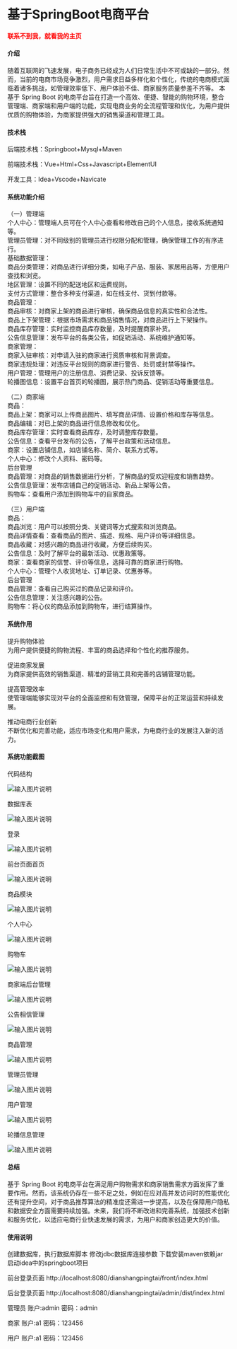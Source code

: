 # 基于SpringBoot电商平台

<h4 style='color:red'>联系不到我，就看我的主页 </h4> 
 
#### 介绍

随着互联网的飞速发展，电子商务已经成为人们日常生活中不可或缺的一部分。然而，当前的电商市场竞争激烈，用户需求日益多样化和个性化，传统的电商模式面临着诸多挑战，如管理效率低下、用户体验不佳、商家服务质量参差不齐等。
本基于 Spring Boot 的电商平台旨在打造一个高效、便捷、智能的购物环境，整合管理端、商家端和用户端的功能，实现电商业务的全流程管理和优化，为用户提供优质的购物体验，为商家提供强大的销售渠道和管理工具。

#### 技术栈

后端技术栈：Springboot+Mysql+Maven

前端技术栈：Vue+Html+Css+Javascript+ElementUI

开发工具：Idea+Vscode+Navicate

#### 系统功能介绍

（一）管理端  
个人中心：管理端人员可在个人中心查看和修改自己的个人信息，接收系统通知等。  
管理员管理：对不同级别的管理员进行权限分配和管理，确保管理工作的有序进行。  
基础数据管理：  
商品分类管理：对商品进行详细分类，如电子产品、服装、家居用品等，方便用户查找和浏览。  
地区管理：设置不同的配送地区和运费规则。  
支付方式管理：整合多种支付渠道，如在线支付、货到付款等。  
商品管理：  
商品审核：对商家上架的商品进行审核，确保商品信息的真实性和合法性。  
商品上下架管理：根据市场需求和商品销售情况，对商品进行上下架操作。  
商品库存管理：实时监控商品库存数量，及时提醒商家补货。  
公告信息管理：发布平台的各类公告，如促销活动、系统维护通知等。  
商家管理：  
商家入驻审核：对申请入驻的商家进行资质审核和背景调查。  
商家违规处理：对违反平台规则的商家进行警告、处罚或封禁等操作。  
用户管理：管理用户的注册信息、消费记录、投诉反馈等。  
轮播图信息：设置平台首页的轮播图，展示热门商品、促销活动等重要信息。  

（二）商家端  
商品：  
商品上架：商家可以上传商品图片、填写商品详情、设置价格和库存等信息。  
商品编辑：对已上架的商品进行信息修改和优化。  
商品库存管理：实时查看商品库存，及时调整库存数量。  
公告信息：查看平台发布的公告，了解平台政策和活动信息。  
商家：设置店铺信息，如店铺名称、简介、联系方式等。  
个人中心：修改个人资料、密码等。  
后台管理  
商品管理：对商品的销售数据进行分析，了解商品的受欢迎程度和销售趋势。  
公告信息管理：发布店铺自己的促销活动、新品上架等公告。    
购物车：查看用户添加到购物车中的自家商品。  

（三）用户端  
商品：  
商品浏览：用户可以按照分类、关键词等方式搜索和浏览商品。  
商品详情查看：查看商品的图片、描述、规格、用户评价等详细信息。  
商品收藏：对感兴趣的商品进行收藏，方便后续购买。  
公告信息：及时了解平台的最新活动、优惠政策等。  
商家：查看商家的信誉、评价等信息，选择可靠的商家进行购物。  
个人中心：管理个人收货地址、订单记录、优惠券等。  
后台管理  
商品管理：查看自己购买过的商品记录和评价。  
公告信息管理：关注感兴趣的公告。  
购物车：将心仪的商品添加到购物车，进行结算操作。  

#### 系统作用

提升购物体验  
为用户提供便捷的购物流程、丰富的商品选择和个性化的推荐服务。  

促进商家发展  
为商家提供高效的销售渠道、精准的营销工具和完善的店铺管理功能。  

提高管理效率  
使管理端能够实现对平台的全面监控和有效管理，保障平台的正常运营和持续发展。  

推动电商行业创新  
不断优化和完善功能，适应市场变化和用户需求，为电商行业的发展注入新的活力。

#### 系统功能截图

代码结构

![输入图片说明](images/0b4112d1092caa24911000d27052820.png)

数据库表

![输入图片说明](images/8797aaf9ba3527b7bddd8fcc864eca6.png)

登录

![输入图片说明](images/b849f1cc024bd2bade4dabf09479b3a.png)

前台页面首页

![输入图片说明](images/7e7e871f32821135be4f24d8d7580c3.png)

商品模块

![输入图片说明](images/237cbe91e8700b58f57da78a53edefb.png)

个人中心

![输入图片说明](images/2dc58dbdd602d3dbe58119b8493c0a2.png)

购物车

![输入图片说明](images/d63cc20cfdc637ce2d08f1e33f4d293.png)

商家端后台管理

![输入图片说明](images/4ede870ae2ab32fd05831650964dc89.png)

公告相信管理

![输入图片说明](images/1156531d60c01864c671abb52b2e75a.png)

商品管理

![输入图片说明](images/8eb782b005be145b4849f14988b5549.png)

管理员管理

![输入图片说明](images/3dddfb200eabbd885ebbde64b4e777d.png)

用户管理

![输入图片说明](images/b232b1ce92f76e46e344460b253c08d.png)

轮播信息管理

![输入图片说明](images/aff8dff3be60827db25a85e6c322be5.png)

#### 总结

基于 Spring Boot 的电商平台在满足用户购物需求和商家销售需求方面发挥了重要作用。然而，该系统仍存在一些不足之处，例如在应对高并发访问时的性能优化还有提升空间，对于商品推荐算法的精准度还需进一步提高，以及在保障用户隐私和数据安全方面需要持续加强。未来，我们将不断改进和完善系统，加强技术创新和服务优化，以适应电商行业快速发展的需求，为用户和商家创造更大的价值。

#### 使用说明

创建数据库，执行数据库脚本 修改jdbc数据库连接参数 下载安装maven依赖jar 启动idea中的springboot项目

前台登录页面
http://localhost:8080/dianshangpingtai/front/index.html

后台登录页面
http://localhost:8080/dianshangpingtai/admin/dist/index.html

管理员				账户:admin 		密码：admin

商家				账户:a1 		密码：123456

用户				账户:a1 		密码：123456